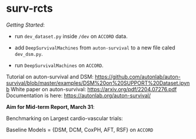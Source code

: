 # surv-rcts

*Getting Started*: 

- run `dev_dataset.py` inside `/dev` on `ACCORD` data. 

- add `DeepSurvivalMachines` from `auton-survival` to a new file caled `dev_dsm.py`.

- run `DeepSurvivalMachines` on `ACCORD`. 

Tutorial on auton-survival and DSM: https://github.com/autonlab/auton-survival/blob/master/examples/DSM%20on%20SUPPORT%20Dataset.ipynb
White paper on auton-survival: https://arxiv.org/pdf/2204.07276.pdf
Documentation is here: https://autonlab.org/auton-survival/

**Aim for Mid-term Report, March 31**:

Benchmarking on Largest cardio-vascular trials:

  Baseline Models = {DSM, DCM, CoxPH, AFT, RSF} on `ACCORD`
